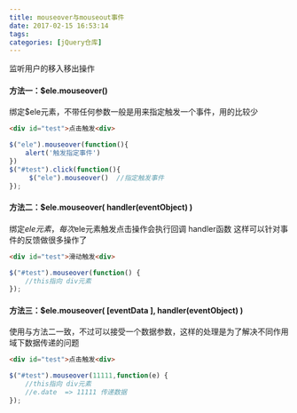```yaml
---
title: mouseover与mouseout事件
date: 2017-02-15 16:53:14
tags:
categories: [jQuery仓库]
---
```

监听用户的移入移出操作
<!--more-->
#### 方法一：$ele.mouseover()
绑定$ele元素，不带任何参数一般是用来指定触发一个事件，用的比较少
```html
<div id="test">点击触发<div>
```
```js
$("ele").mouseover(function(){
    alert('触发指定事件')
})
$("#test").click(function(){
     $("ele").mouseover()  //指定触发事件 
});
```
#### 方法二：$ele.mouseover( handler(eventObject) )
绑定$ele元素，每次$ele元素触发点击操作会执行回调 handler函数
这样可以针对事件的反馈做很多操作了
```html
<div id="test">滑动触发<div>
```
```js
$("#test").mouseover(function() {
    //this指向 div元素 
});
```
#### 方法三：$ele.mouseover( [eventData ], handler(eventObject) )
使用与方法二一致，不过可以接受一个数据参数，这样的处理是为了解决不同作用域下数据传递的问题
```html
<div id="test">点击触发<div>
```
```js
$("#test").mouseover(11111,function(e) {
    //this指向 div元素
    //e.date  => 11111 传递数据
});
```